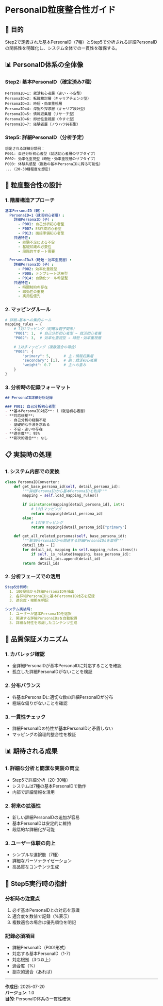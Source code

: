 # PersonaID粒度整合性ガイド

## 🎯 目的

Step2で定義された基本PersonaID（7種）とStep5で分析される詳細PersonaIDの関係性を明確化し、システム全体での一貫性を確保する。

## 📊 PersonaID体系の全体像

### **Step2: 基本PersonaID（確定済み7種）**
```
PersonaID=1: 就活初心者層（迷い・不安型）
PersonaID=2: 転職検討層（キャリアチェンジ型）
PersonaID=3: 時短・効率重視層
PersonaID=4: 深掘り探求層（キャリア設計型）
PersonaID=5: 情報収集層（リサーチ型）
PersonaID=6: 即効性重視層（今すぐ型）
PersonaID=7: 経験者層（ノウハウ共有型）
```

### **Step5: 詳細PersonaID（分析予定）**
```
想定される詳細分類例：
P001: 自己分析初心者型（就活初心者層のサブタイプ）
P002: 効率化重視型（時短・効率重視層のサブタイプ）
P003: 体験共感型（複数の基本PersonaIDに跨る可能性）
... (20-30種程度を想定)
```

## 🔄 粒度整合性の設計

### **1. 階層構造アプローチ**

```yaml
基本PersonaID（親）:
  PersonaID=1（就活初心者層）:
    詳細PersonaID（子）:
      - P001: 自己分析初心者型
      - P007: ES作成初心者型
      - P013: 面接準備初心者型
    共通特性:
      - 経験不足による不安
      - 基礎知識の必要性
      - 段階的サポート需要

  PersonaID=3（時短・効率重視層）:
    詳細PersonaID（子）:
      - P002: 効率化重視型
      - P008: テンプレート活用型
      - P014: 自動化ツール希望型
    共通特性:
      - 時間制約の存在
      - 即効性の重視
      - 実用性優先
```

### **2. マッピングルール**

```python
# 詳細→基本への集約ルール
mapping_rules = {
    # 1対1マッピング（明確な親子関係）
    "P001": 1,  # 自己分析初心者型 → 就活初心者層
    "P002": 3,  # 効率化重視型 → 時短・効率重視層
    
    # 1対多マッピング（複数適合の場合）
    "P003": {
        "primary": 5,      # 主：情報収集層
        "secondary": [1],  # 副：就活初心者層
        "weight": 0.7      # 主への重み
    }
}
```

### **3. 分析時の記録フォーマット**

```markdown
## PersonaID詳細分析記録

### P001: 自己分析初心者型
- **基本PersonaID対応**: 1（就活初心者層）
- **対応根拠**: 
  - 自己分析の経験不足
  - 基礎的な手法を求める
  - 不安・迷いの存在
- **適合度**: 95%
- **副次的適合**: なし
```

## 📋 実装時の処理

### **1. システム内部での変換**

```python
class PersonaIDConverter:
    def get_base_persona_id(self, detail_persona_id):
        """詳細PersonaIDから基本PersonaIDを取得"""
        mapping = self.load_mapping_rules()
        
        if isinstance(mapping[detail_persona_id], int):
            # 1対1マッピング
            return mapping[detail_persona_id]
        else:
            # 1対多マッピング
            return mapping[detail_persona_id]["primary"]
    
    def get_all_related_personas(self, base_persona_id):
        """基本PersonaIDから関連する詳細PersonaIDsを取得"""
        detail_ids = []
        for detail_id, mapping in self.mapping_rules.items():
            if self._is_related(mapping, base_persona_id):
                detail_ids.append(detail_id)
        return detail_ids
```

### **2. 分析フェーズでの活用**

```yaml
Step5分析時:
  1. 100投稿から詳細PersonaIDを抽出
  2. 各詳細PersonaIDに基本PersonaID対応を記録
  3. 適合度・根拠を明記

システム実装時:
  1. ユーザーが基本PersonaIDを選択
  2. 関連する詳細PersonaIDsを自動取得
  3. 詳細な特性を考慮したコンテンツ生成
```

## 🔧 品質保証メカニズム

### **1. カバレッジ確認**
- 全詳細PersonaIDが基本PersonaIDに対応することを確認
- 孤立した詳細PersonaIDがないことを検証

### **2. 分布バランス**
- 各基本PersonaIDに適切な数の詳細PersonaIDが分布
- 極端な偏りがないことを確認

### **3. 一貫性チェック**
- 詳細PersonaIDの特性が基本PersonaIDと矛盾しない
- マッピングの論理的整合性を検証

## 📊 期待される成果

### **1. 詳細な分析と簡潔な実装の両立**
- Step5で詳細分析（20-30種）
- システムは7種の基本PersonaIDで動作
- 内部で詳細情報を活用

### **2. 将来の拡張性**
- 新しい詳細PersonaIDの追加が容易
- 基本PersonaIDは安定的に維持
- 段階的な詳細化が可能

### **3. ユーザー体験の向上**
- シンプルな選択肢（7種）
- 詳細なパーソナライゼーション
- 高品質なコンテンツ生成

## 🚀 Step5実行時の指針

### **分析時の注意点**
1. 必ず基本PersonaIDとの対応を意識
2. 適合度を数値で記録（%表示）
3. 複数適合の場合は優先順位を明記

### **記録必須項目**
- 詳細PersonaID（P001形式）
- 対応する基本PersonaID（1-7）
- 対応根拠（3つ以上）
- 適合度（%）
- 副次的適合（あれば）

---

**作成日**: 2025-07-20  
**バージョン**: 1.0  
**目的**: PersonaID体系の一貫性確保
